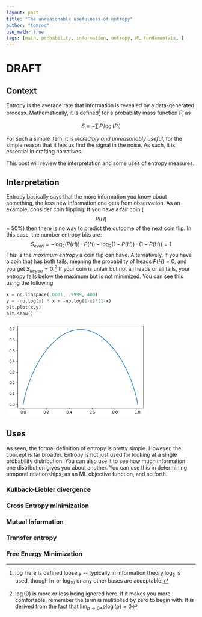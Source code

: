 ```yaml
---
layout: post
title: "The unreasonable usefulness of entropy"
author: "tomrod"
use_math: true
tags: [math, probability, information, entropy, ML fundamentals, ]
---
```

# DRAFT

## Context

Entropy is the average rate that information is revealed by a data-generated process. Mathematically, it is defined[^1] for a probability mass function $P_i$ as

$$S = - \sum_i P_i \log(P_i)$$

For such a simple item, it is *incredibly and unreasonably useful*, for the simple reason that it lets us find the signal in the noise. As such, it is essential in crafting narratives.

This post will review the interpretation and some uses of entropy measures.

## Interpretation
Entropy basically says that the more information you know about something, the less new information one gets from observation. As an example, consider coin flipping. If you have a fair coin ( $$P(H)$$ = 50%) then there is no way to predict the outcome of the next coin flip. In this case, the number entropy bits are:
$$S_{even} = -\log_2(P(H)) \cdot P(H) - \log_2(1-P(H))\cdot(1-P(H)) = 1$$
This is the *maximum entropy* a coin flip can have. Alternatively, if you have a coin that has both tails, meaning the probability of heads $P(H)=0$, and you get
$S_{degen} =0$.[^2] If your coin is unfair but not all heads or all tails, your entropy falls below the maximum but is not minimized. 
 You can see this using the following

```python
x = np.linspace(.0001, .9999, 400)
y = -np.log(x) * x + -np.log(1-x)*(1-x)
plt.plot(x,y)
plt.show()
```
![png](/assets/images/20181230_basic_entropy.png)



## Uses
As seen, the formal definition of entropy is pretty simple. However, the concept is far broader. Entropy is not just used for looking at a single probability distribution. You can also use it to see how much information one distribution gives you about another. You can use this in determining temporal relationships, as an ML objective function, and so forth. 


### Kullback-Liebler divergence

### Cross Entropy minimization




### Mutual Information

### Transfer entropy

### Free Energy Minimization

[^1]: $\log$ here is defined loosely -- typically in information theory $\log_2$ is used, though $\ln$ or $\log_{10}$ or any other bases are acceptable.

[^2]: $\log(0)$ is more or less being ignored here. If it makes you more comfortable, remember the term is mulitiplied by zero to begin with. It is derived from the fact that
$\lim_{p\to 0+} p \log(p) = 0$